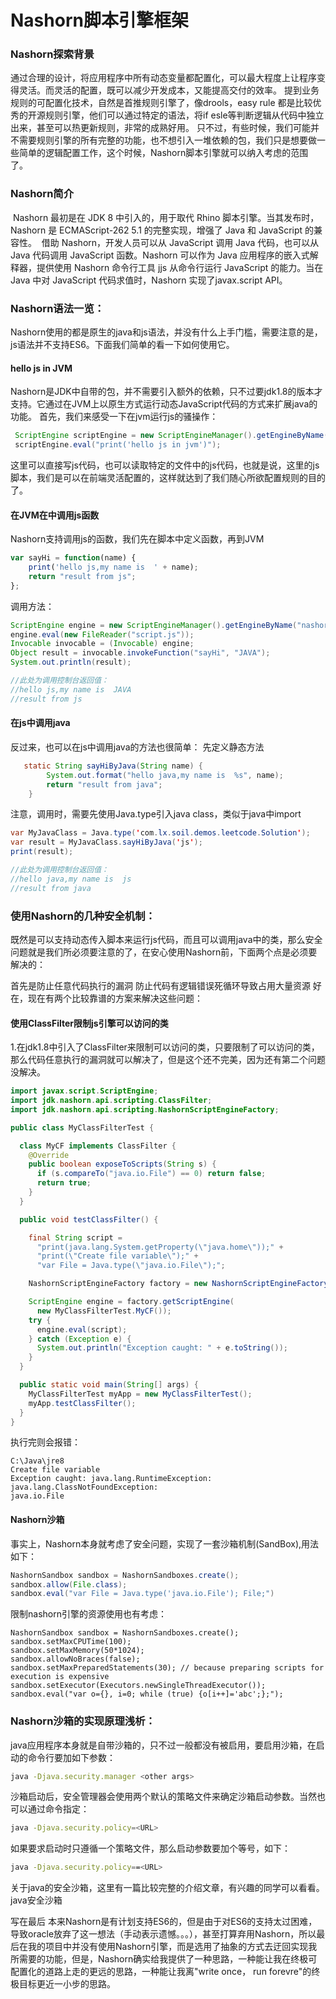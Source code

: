# Nashorn脚本引擎框架


<!--more-->

### Nashorn探索背景

​	通过合理的设计，将应用程序中所有动态变量都配置化，可以最大程度上让程序变得灵活。而灵活的配置，既可以减少开发成本，又能提高交付的效率。
提到业务规则的可配置化技术，自然是首推规则引擎了，像drools，easy rule 都是比较优秀的开源规则引擎，他们可以通过特定的语法，将if esle等判断逻辑从代码中独立出来，甚至可以热更新规则，非常的成熟好用。
​	只不过，有些时候，我们可能并不需要规则引擎的所有完整的功能，也不想引入一堆依赖的包，我们只是想要做一些简单的逻辑配置工作，这个时候，Nashorn脚本引擎就可以纳入考虑的范围了。

### Nashorn简介

​	Nashorn 最初是在 JDK 8 中引入的，用于取代 Rhino 脚本引擎。当其发布时，Nashorn 是 ECMAScript-262 5.1 的完整实现，增强了 Java 和 JavaScript 的兼容性。
​	借助 Nashorn，开发人员可以从 JavaScript 调用 Java 代码，也可以从 Java 代码调用 JavaScript 函数。Nashorn 可以作为 Java 应用程序的嵌入式解释器，提供使用 Nashorn 命令行工具 jjs 从命令行运行 JavaScript 的能力。当在 Java 中对 JavaScript 代码求值时，Nashorn 实现了javax.script API。

### Nashorn语法一览：

​	Nashorn使用的都是原生的java和js语法，并没有什么上手门槛，需要注意的是，js语法并不支持ES6。下面我们简单的看一下如何使用它。

#### hello js in JVM

​	Nashorn是JDK中自带的包，并不需要引入额外的依赖，只不过要jdk1.8的版本才支持。它通过在JVM上以原生方式运行动态JavaScript代码的方式来扩展java的功能。
首先，我们来感受一下在jvm运行js的骚操作：

```java
 ScriptEngine scriptEngine = new ScriptEngineManager().getEngineByName("nashorn");
 scriptEngine.eval("print('hello js in jvm')");
```

​	这里可以直接写js代码，也可以读取特定的文件中的js代码，也就是说，这里的js脚本，我们是可以在前端灵活配置的，这样就达到了我们随心所欲配置规则的目的了。

#### 在JVM在中调用js函数

Nashorn支持调用js的函数，我们先在脚本中定义函数，再到JVM

```js
var sayHi = function(name) {
    print('hello js,my name is  ' + name);
    return "result from js";
};
```

调用方法：

```java
ScriptEngine engine = new ScriptEngineManager().getEngineByName("nashorn");
engine.eval(new FileReader("script.js"));
Invocable invocable = (Invocable) engine;
Object result = invocable.invokeFunction("sayHi", "JAVA");
System.out.println(result);

//此处为调用控制台返回值：
//hello js,my name is  JAVA
//result from js
```

#### 在js中调用java

反过来，也可以在js中调用java的方法也很简单：
先定义静态方法

```java
   static String sayHiByJava(String name) {
        System.out.format("hello java,my name is  %s", name);
        return "result from java";
    }
```


注意，调用时，需要先使用Java.type引入java class，类似于java中import

```java
var MyJavaClass = Java.type('com.lx.soil.demos.leetcode.Solution');
var result = MyJavaClass.sayHiByJava('js');
print(result);

//此处为调用控制台返回值：
//hello java,my name is  js
//result from java
```

### 使用Nashorn的几种安全机制：

既然是可以支持动态传入脚本来运行js代码，而且可以调用java中的类，那么安全问题就是我们所必须要注意的了，在安心使用Nashorn前，下面两个点是必须要解决的：

首先是防止任意代码执行的漏洞
防止代码有逻辑错误死循环导致占用大量资源
好在，现在有两个比较靠谱的方案来解决这些问题：

#### 使用ClassFilter限制js引擎可以访问的类

1.在jdk1.8中引入了ClassFilter来限制可以访问的类，只要限制了可以访问的类，那么代码任意执行的漏洞就可以解决了，但是这个还不完美，因为还有第二个问题没解决。

```java
import javax.script.ScriptEngine;
import jdk.nashorn.api.scripting.ClassFilter;
import jdk.nashorn.api.scripting.NashornScriptEngineFactory;

public class MyClassFilterTest {

  class MyCF implements ClassFilter {
    @Override
    public boolean exposeToScripts(String s) {
      if (s.compareTo("java.io.File") == 0) return false;
      return true;
    }
  }

  public void testClassFilter() {

    final String script =
      "print(java.lang.System.getProperty(\"java.home\"));" +
      "print(\"Create file variable\");" +
      "var File = Java.type(\"java.io.File\");";

    NashornScriptEngineFactory factory = new NashornScriptEngineFactory();

    ScriptEngine engine = factory.getScriptEngine(
      new MyClassFilterTest.MyCF());
    try {
      engine.eval(script);
    } catch (Exception e) {
      System.out.println("Exception caught: " + e.toString());
    }
  }

  public static void main(String[] args) {
    MyClassFilterTest myApp = new MyClassFilterTest();
    myApp.testClassFilter();
  }
}

```


执行完则会报错：

```
C:\Java\jre8
Create file variable
Exception caught: java.lang.RuntimeException: java.lang.ClassNotFoundException:
java.io.File
```

#### Nashorn沙箱

事实上，Nashorn本身就考虑了安全问题，实现了一套沙箱机制(SandBox),用法如下：

```java
NashornSandbox sandbox = NashornSandboxes.create(); 
sandbox.allow(File.class);
sandbox.eval("var File = Java.type('java.io.File'); File;")
```


限制nashorn引擎的资源使用也有考虑：

```
NashornSandbox sandbox = NashornSandboxes.create();
sandbox.setMaxCPUTime(100);
sandbox.setMaxMemory(50*1024);
sandbox.allowNoBraces(false);
sandbox.setMaxPreparedStatements(30); // because preparing scripts for execution is expensive
sandbox.setExecutor(Executors.newSingleThreadExecutor());
sandbox.eval("var o={}, i=0; while (true) {o[i++]='abc';};");
```

### Nashorn沙箱的实现原理浅析：

java应用程序本身就是自带沙箱的，只不过一般都没有被启用，要启用沙箱，在启动的命令行要加如下参数：

```bash
java -Djava.security.manager <other args>
```

沙箱启动后，安全管理器会使用两个默认的策略文件来确定沙箱启动参数。当然也可以通过命令指定：

```bash
java -Djava.security.policy=<URL>
```

如果要求启动时只遵循一个策略文件，那么启动参数要加个等号，如下：

```bash
java -Djava.security.policy==<URL>
```

关于java的安全沙箱，这里有一篇比较完整的介绍文章，有兴趣的同学可以看看。
java安全沙箱

写在最后
本来Nashorn是有计划支持ES6的，但是由于对ES6的支持太过困难，导致oracle放弃了这一想法（手动表示遗憾。。。），甚至打算弃用Nashorn，所以最后在我的项目中并没有使用Nashorn引擎，而是选用了抽象的方式去迂回实现我所需要的功能，但是，Nashorn确实给我提供了一种思路，一种能让我在终极可配置化的道路上走的更远的思路，一种能让我离"write once， run forevre"的终极目标更近一小步的思路。

